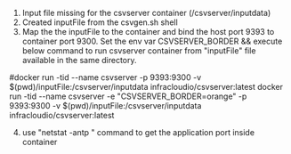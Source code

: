 1. Input file missing for the csvserver container (/csvserver/inputdata)
2. Created inputFile from the csvgen.sh shell
3. Map the the inputFile to the container and bind the host port 9393 to container port 9300. Set the env var CSVSERVER_BORDER && execute below command to run csvserver container from "inputFile" file available in the same directory. 

#docker run -tid --name csvserver -p 9393:9300 -v $(pwd)/inputFile:/csvserver/inputdata infracloudio/csvserver:latest
docker run -tid --name csvserver -e "CSVSERVER_BORDER=orange" -p 9393:9300 -v $(pwd)/inputFile:/csvserver/inputdata infracloudio/csvserver:latest


4. use "netstat -antp " command to get the application port inside container 
